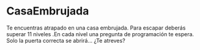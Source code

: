 # CasaEmbrujada
Te encuentras atrapado en una casa embrujada.  Para escapar deberás superar 11 niveles .En cada nivel una pregunta de programación te espera. Solo la puerta correcta se abrirá... ¿Te atreves?

